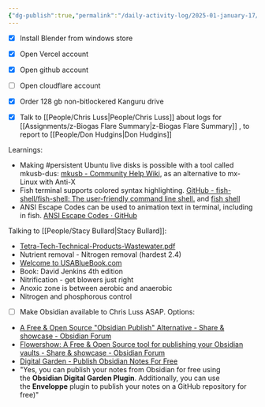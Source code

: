 ```yaml
---
{"dg-publish":true,"permalink":"/daily-activity-log/2025-01-january-17/","noteIcon":"","created":"2025-05-20T10:31:33.938-05:00"}
---
```


- [x] Install Blender from windows store
- [x] Open Vercel account
- [x] Open github account
- [ ] Open cloudflare account
- [x] Order 128 gb non-bitlockered Kanguru drive
- [x] Talk to [[People/Chris Luss\|People/Chris Luss]] about logs for [[Assignments/z-Biogas Flare Summary\|z-Biogas Flare Summary]] , to report to [[People/Don Hudgins\|Don Hudgins]]


Learnings:
- Making #persistent Ubuntu live disks is possible with a tool called mkusb-dus: [mkusb - Community Help Wiki](https://help.ubuntu.com/community/mkusb), as an alternative to mx-Linux with Anti-X
- Fish terminal supports colored syntax highlighting. [GitHub - fish-shell/fish-shell: The user-friendly command line shell.](https://github.com/fish-shell/fish-shell) and [fish shell](https://fishshell.com/)
- ANSI Escape Codes can be used to animation text in terminal, including in fish. [ANSI Escape Codes · GitHub](https://gist.github.com/fnky/458719343aabd01cfb17a3a4f7296797)

Talking to [[People/Stacy Bullard\|Stacy Bullard]]:
- [Tetra-Tech-Technical-Products-Wastewater.pdf](https://www.tetratech.com/wp-content/uploads/2024/01/Tetra-Tech-Technical-Products-Wastewater.pdf)
- Nutrient removal - Nitrogen removal (hardest 2.4)
- [Welcome to USABlueBook.com](https://www.usabluebook.com/)
- Book: David Jenkins 4th edition
- Nitrification - get blowers just right
- Anoxic zone is between  aerobic and anaerobic
- Nitrogen and phosphorous control

- [ ]  Make Obsidian available to Chris Luss ASAP.
Options:
- [A Free & Open Source "Obsidian Publish" Alternative - Share & showcase - Obsidian Forum](https://forum.obsidian.md/t/a-free-open-source-obsidian-publish-alternative/36178)
- [Flowershow: A Free & Open Source tool for publishing your Obsidian vaults - Share & showcase - Obsidian Forum](https://forum.obsidian.md/t/flowershow-a-free-open-source-tool-for-publishing-your-obsidian-vaults/41966)
- [Digital Garden - Publish Obsidian Notes For Free](https://dg-docs.ole.dev/)
- "Yes, you can publish your notes from Obsidian for free using the **Obsidian Digital Garden Plugin**. Additionally, you can use the **Enveloppe** plugin to publish your notes on a GitHub repository for free)"
